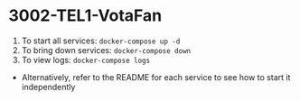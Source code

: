 # 3002-TEL1-VotaFan

1. To start all services: `docker-compose up -d`
2. To bring down services: `docker-compose down`
3. To view logs: `docker-compose logs`

- Alternatively, refer to the README for each service to see how to start it independently

